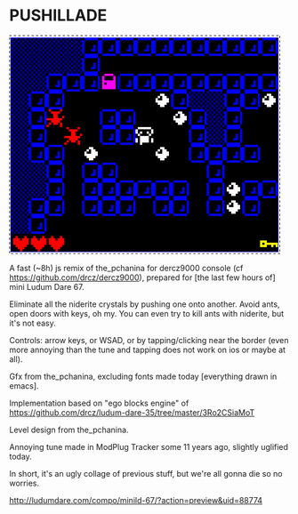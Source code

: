 # PUSHILLADE

![a screenshot](/screenshot.png?raw=true ":)")

A fast (~8h) js remix of the_pchanina for dercz9000 console (cf https://github.com/drcz/dercz9000),
prepared for [the last few hours of] mini Ludum Dare 67.

Eliminate all the niderite crystals by pushing one onto another.
Avoid ants, open doors with keys, oh my.
You can even try to kill ants with niderite, but it's not easy.

Controls: arrow keys, or WSAD, or by tapping/clicking near the border (even more annoying than the tune and tapping does not work on ios or maybe at all).

Gfx from the_pchanina, excluding fonts made today [everything drawn in emacs].

Implementation based on "ego blocks engine" of https://github.com/drcz/ludum-dare-35/tree/master/3Ro2CSiaMoT

Level design from the_pchanina.

Annoying tune made in ModPlug Tracker some 11 years ago, slightly uglified today.


In short, it's an ugly collage of previous stuff, but we're all gonna die so no worries.

http://ludumdare.com/compo/minild-67/?action=preview&uid=88774
